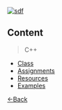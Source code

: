 [![sdf](https://19cah.com/badge.svg)](https://github.com/19cah)

## Content
> C++

- [Class](class)
- [Assignments](assignments)
- [Resources](resources)
- [Examples](examples)

[←Back](./)
